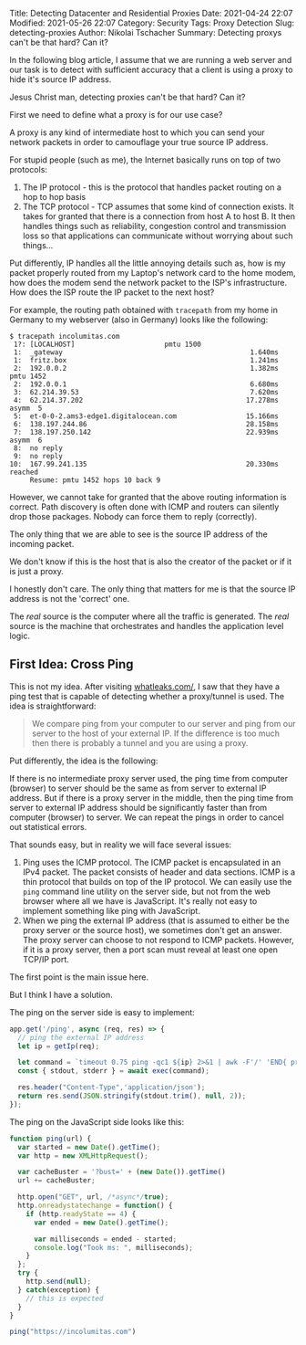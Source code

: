Title: Detecting Datacenter and Residential Proxies
Date: 2021-04-24 22:07
Modified: 2021-05-26 22:07
Category: Security
Tags: Proxy Detection
Slug: detecting-proxies
Author: Nikolai Tschacher
Summary: Detecting proxys can't be that hard? Can it?

In the following blog article, I assume that we are running a web server and our task is to detect with sufficient accuracy that a client is using a proxy to hide it's source IP address.

Jesus Christ man, detecting proxies can't be that hard? Can it?

First we need to define what a proxy is for our use case?

A proxy is any kind of intermediate host to which you can send your network packets in order to camouflage your true source IP address.

For stupid people (such as me), the Internet basically runs on top of two protocols: 

1. The IP protocol - this is the protocol that handles packet routing on a hop to hop basis
2. The TCP protocol - TCP assumes that some kind of connection exists. It takes for granted that there is a connection from host A to host B. It then handles things such as reliability, congestion control and transmission loss so that applications can communicate without worrying about such things...

Put differently, IP handles all the little annoying details such as, how is my packet properly routed from my Laptop's network card to the home modem, how does the modem send the network packet to the ISP's infrastructure. How does the ISP route the IP packet to the next host?

For example, the routing path obtained with `tracepath` from my home in Germany to my webserver (also in Germany) looks like the following:

```text
$ tracepath incolumitas.com
 1?: [LOCALHOST]                      pmtu 1500
 1:  _gateway                                              1.640ms 
 1:  fritz.box                                             1.241ms 
 2:  192.0.0.2                                             1.382ms pmtu 1452
 2:  192.0.0.1                                             6.680ms 
 3:  62.214.39.53                                          7.620ms 
 4:  62.214.37.202                                        17.278ms asymm  5 
 5:  et-0-0-2.ams3-edge1.digitalocean.com                 15.166ms 
 6:  138.197.244.86                                       28.158ms 
 7:  138.197.250.142                                      22.939ms asymm  6 
 8:  no reply
 9:  no reply
10:  167.99.241.135                                       20.330ms reached
     Resume: pmtu 1452 hops 10 back 9 
```

However, we cannot take for granted that the above routing information is correct. Path discovery is often done with ICMP and routers can silently drop those packages. Nobody can force them to reply (correctly).

The only thing that we are able to see is the source IP address of the incoming packet.

We don't know if this is the host that is also the creator of the packet or if it is just a proxy.

I honestly don't care. The only thing that matters for me is that the source IP address is not the 'correct' one.

The *real* source is the computer where all the traffic is generated. The *real* source is the machine that orchestrates and handles the application level logic.

## First Idea: Cross Ping

This is not my idea. After visiting [whatleaks.com/](https://whatleaks.com/), I saw that they have a ping test that is capable of detecting whether a proxy/tunnel is used. The idea is straightforward:

> We compare ping from your computer to our server and ping from our server to the host of your external IP. If the difference is too much then there is probably a tunnel and you are using a proxy.

Put differently, the idea is the following:

If there is no intermediate proxy server used, the ping time from computer (browser) to server should be the same as from server to external IP address. But if there is a proxy server in the middle, then the ping time from server to external IP address should be significantly faster than from computer (browser) to server. We can repeat the pings in order to cancel out statistical errors.

That sounds easy, but in reality we will face several issues:

1. Ping uses the ICMP protocol. The ICMP packet is encapsulated in an IPv4 packet. The packet consists of header and data sections. ICMP is a thin protocol that builds on top of the IP protocol. We can easily use the `ping` command line utility on the server side, but not from the web browser where all we have is JavaScript. It's really not easy to implement something like ping with JavaScript.
2. When we ping the external IP address (that is assumed to either be the proxy server or the source host), we sometimes don't get an answer. The proxy server can choose to not respond to ICMP packets. However, if it is a proxy server, then a port scan must reveal at least one open TCP/IP port.

The first point is the main issue here. 

But I think I have a solution.

The ping on the server side is easy to implement:

```JavaScript
app.get('/ping', async (req, res) => {
  // ping the external IP address
  let ip = getIp(req);

  let command = `timeout 0.75 ping -qc1 ${ip} 2>&1 | awk -F'/' 'END{ print (/^rtt/? "OK "$5" ms":"FAIL") }'`;
  const { stdout, stderr } = await exec(command);

  res.header("Content-Type",'application/json');
  return res.send(JSON.stringify(stdout.trim(), null, 2));
});
```

The ping on the JavaScript side looks like this:

```JavaScript
function ping(url) {
  var started = new Date().getTime();
  var http = new XMLHttpRequest();

  var cacheBuster = '?bust=' + (new Date()).getTime()
  url += cacheBuster;

  http.open("GET", url, /*async*/true);
  http.onreadystatechange = function() {
    if (http.readyState == 4) {
      var ended = new Date().getTime();

      var milliseconds = ended - started;
      console.log("Took ms: ", milliseconds);
    }
  };
  try {
    http.send(null);
  } catch(exception) {
    // this is expected
  }
}

ping("https://incolumitas.com")
```